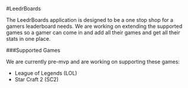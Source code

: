 #LeedrBoards

The LeedrBoards application is designed to be a one stop shop for a gamers leaderboard needs. We are working on extending the supported games so a gamer can come in and add all their games and get all their stats in one place.

###Supported Games

We are currently pre-mvp and are working on supporting these games:
+ League of Legends (LOL)
+ Star Craft 2 (SC2)


